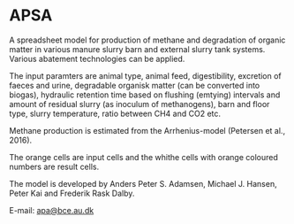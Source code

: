 # APSA
A spreadsheet model for production of methane and degradation of organic matter in various manure slurry barn and external slurry tank systems. Various abatement technologies can be applied. 

The input paramters are animal type, animal feed, digestibility, excretion of faeces and urine, degradable organisk matter (can be converted into biogas), hydraulic retention time based on flushing (emtying) intervals and amount of residual slurry (as inoculum of methanogens), barn and floor type, slurry temperature, ratio between CH4 and CO2 etc.

Methane production is estimated from the Arrhenius-model (Petersen et al., 2016). 

The orange cells are input cells and the whithe cells with orange coloured numbers are result cells.

The model is developed by Anders Peter S. Adamsen, Michael J. Hansen, Peter Kai and Frederik Rask Dalby.

E-mail: apa@bce.au.dk
